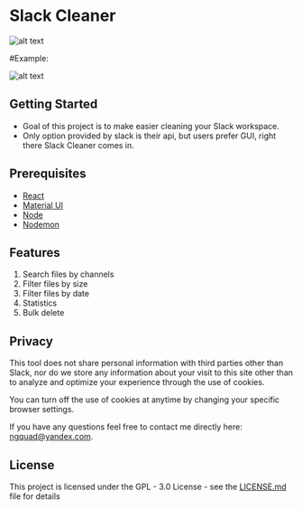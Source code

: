 # Slack Cleaner   

![alt text](https://github.com/ngQuad/Slack-Cleaner-Web/blob/develop/client/images/slackCleaner.png)
                  
#Example:
                    
![alt text](https://github.com/ngQuad/Slack-Cleaner-Web/blob/develop/client/images/slackCleanerApp.png)


## Getting Started                                      
* Goal of this project is to make easier cleaning your Slack workspace.
* Only option provided by slack is their api, but users prefer GUI, right there Slack Cleaner comes in. 

## Prerequisites
* [React]( https://reactjs.org/ )
* [Material UI](https://material-ui.com/)
* [Node](https://nodejs.org/en/)
* [Nodemon](https://nodemon.io/)

## Features

1. Search files by channels 
1. Filter files by size
1. Filter files by date
1. Statistics
1. Bulk delete
      
## Privacy

This tool does not share personal information with third parties other than Slack, nor do we store any information about your visit to this site other than to analyze and optimize your experience through the use of cookies.

You can turn off the use of cookies at anytime by changing your specific browser settings.

If you have any questions feel free to contact me directly here: ngquad@yandex.com.

## License
This project is licensed under the GPL - 3.0  License - see the  [LICENSE.md]( https://github.com/ngQuad/Slack-Cleaner-Web/blob/develop/LICENSE ) file for details

